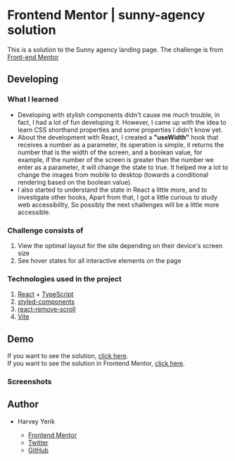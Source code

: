 # Frontend Mentor | sunny-agency solution 
This is a solution to the Sunny agency landing page. The challenge is from [Front-end Mentor](https://www.frontendmentor.io/challenges/sunnyside-agency-landing-page-7yVs3B6ef)

## Developing
### What I learned
- Developing with stylish components didn't cause me much trouble, in fact, I had a lot of fun developing it. However, I came up with the idea to learn CSS shorthand properties and some properties I didn't know yet.
- About the development with React, I created a **"useWidth"** hook that receives a number as a parameter, its operation is simple, it returns the number that is the width of the screen, and a boolean value, for example, if the number of the screen is greater than the number we enter as a parameter, it will change the state to true. It helped me a lot to change the images from mobile to desktop (towards a conditional rendering based on the boolean value).
- I also started to understand the state in React a little more, and to investigate other hooks, Apart from that, I got a little curious to study web accessibility, So possibly the next challenges will be a little more accessible.
### Challenge consists of
1. View the optimal layout for the site depending on their device's screen size
1. See hover states for all interactive elements on the page
### Technologies used in the project 
1. [React](https://es.reactjs.org/) + [TypeScript](https://www.typescriptlang.org/)
1. [styled-components](https://styled-components.com/)
1. [react-remove-scroll](https://www.npmjs.com/package/react-remove-scroll)
1. [Vite](https://vitejs.dev/)
## Demo 
If you want to see the solution, [click here](https://www.npmjs.com/package/react-remove-scroll).
<br/>
If you want to see the solution in Frontend Mentor, [click here](https://www.npmjs.com/package/react-remove-scroll).
### Screenshots
## Author

- Harvey Yerik

    - [Frontend Mentor](https://www.frontendmentor.io/profile/YerikAH)
    - [Twitter](https://twitter.com/yerikhar)
    - [GitHub](https://github.com/YerikAH)




